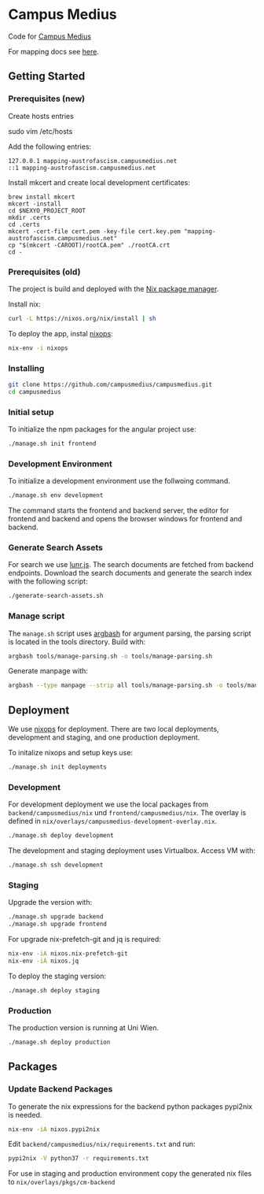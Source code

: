 # Campus Medius

Code for [Campus Medius](https://campusmedius.net/)

For mapping docs see [here](https://github.com/campusmedius/campusmedius/tree/master/mapping).

## Getting Started

### Prerequisites (new)

Create hosts entries

sudo vim /etc/hosts


Add the following entries:

```
127.0.0.1 mapping-austrofascism.campusmedius.net
::1 mapping-austrofascism.campusmedius.net
```

Install mkcert and create local development certificates:

```
brew install mkcert
mkcert -install
cd $NEXYO_PROJECT_ROOT
mkdir .certs
cd .certs
mkcert -cert-file cert.pem -key-file cert.key.pem "mapping-austrofascism.campusmedius.net"
cp "$(mkcert -CAROOT)/rootCA.pem" ./rootCA.crt
cd -
```

### Prerequisites (old)

The project is build and deployed with the [Nix package manager](https://nixos.org/nix/).

Install nix:

```sh
curl -L https://nixos.org/nix/install | sh
```

To deploy the app, instal [nixops](https://github.com/NixOS/nixops):

```sh
nix-env -i nixops
```

### Installing

```sh
git clone https://github.com/campusmedius/campusmedius.git
cd campusmedius
```

### Initial setup

To initialize the npm packages for the angular project use:

```sh
./manage.sh init frontend
```

### Development Environment

To initialize a development environment use the follwoing command.

```sh
./manage.sh env development
```

The command starts the frontend and backend server, the editor for frontend and backend and opens the browser windows for frontend and backend.

### Generate Search Assets

For search we use [lunr.js](https://lunrjs.com/). The search documents are fetched from backend endpoints. Download the search documents and generate the search index with the following script:

```sh
./generate-search-assets.sh
```

### Manage script

The `manage.sh` script uses [argbash](https://github.com/matejak/argbash) for argument parsing, the parsing script is located in the tools directory. Build with:

```sh
argbash tools/manage-parsing.sh -o tools/manage-parsing.sh
```

Generate manpage with:

```sh
argbash --type manpage --strip all tools/manage-parsing.sh -o tools/manage.man
```

## Deployment

We use [nixops](https://github.com/NixOS/nixops) for deployment. There are two local deployments, development and staging, and one production deployment.

To initalize nixops and setup keys use:

```sh
./manage.sh init deployments
```

### Development

For development deployment we use the local packages from `backend/campusmedius/nix` und `frontend/campusmedius/nix`. The overlay is defined in `nix/overlays/campusmedius-development-overlay.nix`.

```sh
./manage.sh deploy development
```

The development and staging deployment uses Virtualbox. Access VM with:

```sh
./manage.sh ssh development
```

### Staging

Upgrade the version with:

```sh
./manage.sh upgrade backend
./manage.sh upgrade frontend
```

For upgrade nix-prefetch-git and jq is required:

```sh
nix-env -iA nixos.nix-prefetch-git
nix-env -iA nixos.jq
```

To deploy the staging version:

```sh
./manage.sh deploy staging
```

### Production

The production version is running at Uni Wien.

```sh
./manage.sh deploy production
```

## Packages

### Update Backend Packages

To generate the nix expressions for the backend python packages pypi2nix is needed.

```sh
nix-env -iA nixos.pypi2nix
```

Edit `backend/campusmedius/nix/requirements.txt` and run:

```sh
pypi2nix -V python37 -r requirements.txt
```

For use in staging and production environment copy the generated nix files to `nix/overlays/pkgs/cm-backend`